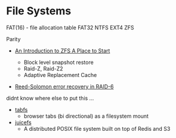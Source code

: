 File Systems
============

FAT(16) - file allocation table
FAT32
NTFS
EXT4
ZFS


Parity


* [An Introduction to ZFS A Place to Start](https://www.servethehome.com/an-introduction-to-zfs-a-place-to-start/)
    * Block level snapshot restore
    * Raid-Z, Raid-Z2
    * Adaptive Replacement Cache

* [Reed-Solomon error recovery in RAID-6](https://anadoxin.org/blog/error-recovery-in-raid6.html/)

didnt know where else to put this ...
* [tabfs](https://omar.website/tabfs/)
    * browser tabs (bi directional) as a filesystem mount
* [juicefs](https://github.com/juicedata/juicefs)
    * A distributed POSIX file system built on top of Redis and S3